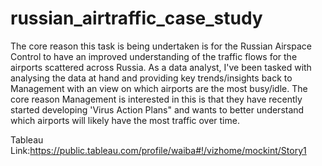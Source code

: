 # russian_airtraffic_case_study
The core reason this task is being undertaken is for the Russian Airspace Control to have an improved understanding of the traffic flows for the airports scattered across Russia.
As a data analyst, I've been tasked with analysing the data at hand and providing key trends/insights back to Management with an view on which airports are the most busy/idle. The core reason Management is interested in this is that they have recently started developing 'Virus Action Plans" and wants to better understand which airports will likely have the most traffic over time.

Tableau Link:https://public.tableau.com/profile/waiba#!/vizhome/mockint/Story1

